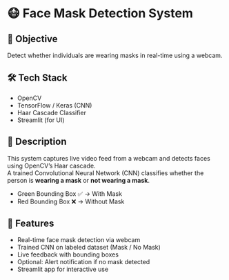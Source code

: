# 😷 Face Mask Detection System

## 📌 Objective
Detect whether individuals are wearing masks in real-time using a webcam.

## 🛠 Tech Stack
- OpenCV
- TensorFlow / Keras (CNN)
- Haar Cascade Classifier
- Streamlit (for UI)

## 📖 Description
This system captures live video feed from a webcam and detects faces using OpenCV’s Haar cascade.  
A trained Convolutional Neural Network (CNN) classifies whether the person is **wearing a mask** or **not wearing a mask**.  

- Green Bounding Box ✅ → With Mask  
- Red Bounding Box ❌ → Without Mask  

## 🚀 Features
- Real-time face mask detection via webcam
- Trained CNN on labeled dataset (Mask / No Mask)
- Live feedback with bounding boxes
- Optional: Alert notification if no mask detected
- Streamlit app for interactive use
